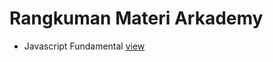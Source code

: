 # Rangkuman Materi Arkademy

- Javascript Fundamental <a href="https://github.com/rifanid98/arkademy-rangkuman-materi/blob/master/fundamental-algorithm.md">view</a>
